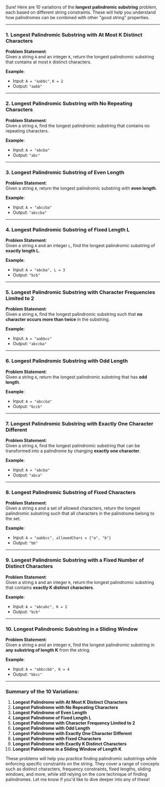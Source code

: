 Sure! Here are 10 variations of the **longest palindromic substring** problem, each based on different string constraints. These will help you understand how palindromes can be combined with other "good string" properties.

---

### 1. **Longest Palindromic Substring with At Most K Distinct Characters**
**Problem Statement**:  
Given a string `A` and an integer `K`, return the longest palindromic substring that contains at most `K` distinct characters.

**Example**:
- Input: `A = "aabbc"`, `K = 2`
- Output: `"aabb"`

---

### 2. **Longest Palindromic Substring with No Repeating Characters**
**Problem Statement**:  
Given a string `A`, find the longest palindromic substring that contains no repeating characters.

**Example**:
- Input: `A = "abcba"`
- Output: `"abc"`

---

### 3. **Longest Palindromic Substring of Even Length**
**Problem Statement**:  
Given a string `A`, return the longest palindromic substring with **even length**.

**Example**:
- Input: `A = "abccba"`
- Output: `"abccba"`

---

### 4. **Longest Palindromic Substring of Fixed Length L**
**Problem Statement**:  
Given a string `A` and an integer `L`, find the longest palindromic substring of **exactly length L**.

**Example**:
- Input: `A = "abcba", L = 3`
- Output: `"bcb"`

---

### 5. **Longest Palindromic Substring with Character Frequencies Limited to 2**
**Problem Statement**:  
Given a string `A`, find the longest palindromic substring such that **no character occurs more than twice** in the substring.

**Example**:
- Input: `A = "aabbcc"`
- Output: `"abccba"`

---

### 6. **Longest Palindromic Substring with Odd Length**
**Problem Statement**:  
Given a string `A`, return the longest palindromic substring that has **odd length**.

**Example**:
- Input: `A = "abccba"`
- Output: `"bccb"`

---

### 7. **Longest Palindromic Substring with Exactly One Character Different**
**Problem Statement**:  
Given a string `A`, find the longest palindromic substring that can be transformed into a palindrome by changing **exactly one character**.

**Example**:
- Input: `A = "abcba"`
- Output: `"abca"`

---

### 8. **Longest Palindromic Substring of Fixed Characters**
**Problem Statement**:  
Given a string `A` and a set of allowed characters, return the longest palindromic substring such that all characters in the palindrome belong to the set.

**Example**:
- Input: `A = "aabbcc", allowedChars = {"a", "b"}`
- Output: `"bb"`

---

### 9. **Longest Palindromic Substring with a Fixed Number of Distinct Characters**
**Problem Statement**:  
Given a string `A` and an integer `K`, return the longest palindromic substring that contains **exactly K distinct characters**.

**Example**:
- Input: `A = "abcabc", K = 2`
- Output: `"bcb"`

---

### 10. **Longest Palindromic Substring in a Sliding Window**
**Problem Statement**:  
Given a string `A` and an integer `K`, find the longest palindromic substring in **any substring of length K** from the string.

**Example**:
- Input: `A = "abbccbb", K = 4`
- Output: `"bbcc"`

---

### Summary of the 10 Variations:

1. **Longest Palindrome with At Most K Distinct Characters**
2. **Longest Palindrome with No Repeating Characters**
3. **Longest Palindrome of Even Length**
4. **Longest Palindrome of Fixed Length L**
5. **Longest Palindrome with Character Frequency Limited to 2**
6. **Longest Palindrome with Odd Length**
7. **Longest Palindrome with Exactly One Character Different**
8. **Longest Palindrome with Fixed Characters**
9. **Longest Palindrome with Exactly K Distinct Characters**
10. **Longest Palindrome in a Sliding Window of Length K**

These problems will help you practice finding palindromic substrings while enforcing specific constraints on the string. They cover a range of concepts such as distinct characters, frequency constraints, fixed lengths, sliding windows, and more, while still relying on the core technique of finding palindromes. Let me know if you'd like to dive deeper into any of these!
